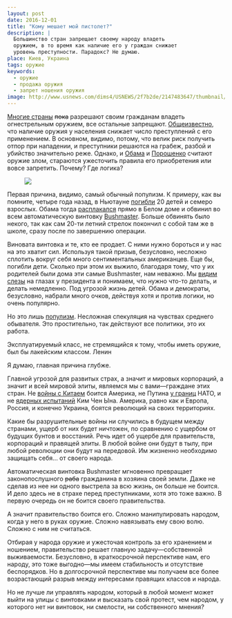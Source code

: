 ```yaml
---
layout: post
date: 2016-12-01
title: "Кому мешает мой пистолет?"
description: |
  Большинство стран запрещает своему народу владеть
  оружием, в то время как наличие его у граждан снижает
  уровень преступности. Парадокс? Не думаю.
place: Киев, Украина
tags: оружие
keywords:
  - оружие
  - продажа оружия
  - запрет ношения оружия
image: http://www.usnews.com/dims4/USNEWS/2f7b2de/2147483647/thumbnail/970x647/quality/85/?url=%2Fcmsmedia%2Fc8%2Faaa5ca2cbe9723f6c1fcd16105bea4%2Fresizes%2F1500%2Fmedia%3Afcd4329153064cb29d375b20290fb5f2APTOPIXObamaGuns.JPEG
---
```


[Многие страны](http://guns.orenburg.biz/art999.html)
<del>пока</del> разрешают своим гражданам владеть огнестрельным оружием, все остальные
запрещают. [Общеизвестно](http://zbroya.info/ru/blog/6290_zanimatelnaia-statistika-o-vladenii-oruzhiem-v-ssha/),
что наличие оружия у населения снижает число преступлений с его применением.
В основном, видимо, потому, что велик риск получить отпор при нападении,
и преступники решаются на грабеж, разбой и убийство значительно реже. Однако,
и [Обама](http://www.bbc.com/russian/international/2013/01/130116_obama_gun_control_plan)
и [Порошенко](http://censor.net.ua/news/352700/poroshenko_vystupil_protiv_svobodnogo_vladeniya_orujiem_v_ukraine)
считают оружие злом, стараются ужесточить правила его приобретения
или вовсе запретить. Почему? Где логика?

<figure><a href="http://www.usnews.com/news/articles/2016/01/06/was-president-obama-fake-crying-during-gun-control-speech">
<img src="http://www.usnews.com/dims4/USNEWS/2f7b2de/2147483647/thumbnail/970x647/quality/85/?url=%2Fcmsmedia%2Fc8%2Faaa5ca2cbe9723f6c1fcd16105bea4%2Fresizes%2F1500%2Fmedia%3Afcd4329153064cb29d375b20290fb5f2APTOPIXObamaGuns.JPEG"/>
</a></figure>

<!--more-->

Первая причина, видимо, самый обычный популизм. К примеру, как вы помните,
четыре года назад, в Ньютауне
[погибли](https://ru.wikipedia.org/wiki/%D0%9C%D0%B0%D1%81%D1%81%D0%BE%D0%B2%D0%BE%D0%B5_%D1%83%D0%B1%D0%B8%D0%B9%D1%81%D1%82%D0%B2%D0%BE_%D0%B2_%D0%BD%D0%B0%D1%87%D0%B0%D0%BB%D1%8C%D0%BD%D0%BE%D0%B9_%D1%88%D0%BA%D0%BE%D0%BB%D0%B5_%C2%AB%D0%A1%D1%8D%D0%BD%D0%B4%D0%B8-%D0%A5%D1%83%D0%BA%C2%BB)
20 детей и семеро взрослых.
Обама тогда [расплакался](http://www.bbc.com/russian/international/2013/01/130116_obama_gun_control_plan)
прямо в Белом доме и обвинил во всем автоматическую винтовку
[Bushmaster](https://ru.wikipedia.org/wiki/Bushmaster_ACR).
Больше обвинять было некого, так как сам 20-ти летний стрелок покончил
с собой там же в школе, сразу после по завершению операции.

Виновата винтовка и те, кто ее продает. С ними нужно бороться и у нас на это
хватит сил. Используя такой призыв, безусловно, несложно сплотить вокруг себя
много сентиментальных американцев. Еще бы, погибли дети. Сколько при этом их
выжило, благодаря тому, что у их родителей были дома эти самые Bushmaster, нам неважно.
Мы [видим слезы](http://rian.com.ua/video/20160106/1003148190.html)
на глазах у президента и понимаем, что нужно что-то делать, и делать
немедленно. Под угрозой жизнь детей. Обама и демократы, безусловно, набрали много очков,
действуя хотя и против логики, но очень популярно.

Но это лишь [популизм](https://ru.wikipedia.org/wiki/%D0%9F%D0%BE%D0%BF%D1%83%D0%BB%D0%B8%D0%B7%D0%BC).
Несложная спекуляция на чувствах среднего обывателя. Это
простительно, так действуют все политики, это их работа.

<aside class="quote">
Эксплуатируемый класс, не стремящийся к тому, чтобы иметь оружие, был бы лакейским классом.
<span>Ленин</span>
</aside>

Я думаю, главная причина глубже.

Главной угрозой для развитых страх, а значит и мировых корпораций, а значит
и всей мировой элиты, являемся мы с вами&mdash;граждане этих стран. Не
[войны с Китаем](https://lenta.ru/news/2016/10/06/future_war/)
боится Америка,
не Путина [у границ](http://nv.ua/world/geopolitics/putin-obvinil-nato-v-agressivnyh-dejstvijah-vozle-granits-rossii-154182.html)
НАТО, и не
[ядерных испытаний](https://ria.ru/world/20160506/1427944168.html) Ким Чен Ына.
Америка, равно как и Европа, Россия, и конечно Украина, боятся революций
на своих территориях.

Какие бы разрушительные войны ни случились в будущем между странами,
ущерб от них будет ничтожен, по сравнению с ущербом от будущих бунтов и восстаний.
Речь идет об ущербе для правительств, корпораций и правящей
элиты. В любой войне они будут в тылу, при любой революции они будут на передовой.
Им жизненно необходимо защищать себя... от своего народа.

Автоматическая винтовка Bushmaster мгновенно превращает законопослушного
<del>раба</del> гражданина в хозяина своей земли. Даже не сделав из нее ни
одного выстрела за всю жизнь, он больше не боится. И дело здесь не в страхе перед
преступниками, хотя это тоже важно. В первую очередь
он не боится своего правительства.

А значит правительство боится его.
Сложно манипулировать народом, когда у него в руках оружие. Сложно навязывать
ему свою волю. Сложно с ним не считаться.

Отбирая у народа оружие и ужесточая контроль за его хранением и ношением,
правительство решает главную задачу&mdash;собственной выживаемости. Безусловно,
в краткосрочной перспективе нам, его народу, это тоже выгодно&mdash;мы имеем стабильность
и отсутствие беспорядков. Но в долгосрочной перспективе мы получаем все более
возрастающий разрыв между интересами правящих классов и народа.

Но не лучше ли управлять народом, который в любой момент может выйти на улицы
с винтовками и высказать свой протест, чем народом, у которого нет ни
винтовок, ни смелости, ни собственного мнения?

